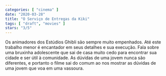```yaml
---
categories: [ "cinema" ]
date: "2020-03-28"
title: "O Serviço de Entregas da Kiki"
tags: [ "draft", "movies" ]
stars: "3/5"
---
```

Os animadores dos Estúdios Ghibli são sempre muito empenhados. Até este trabalho menor é encantador em seus detalhes e sua execução. Fala sobre uma bruxinha adolescente que sai de casa muito cedo para encontrar sua cidade e ser útil à comunidade. As dúvidas de uma jovem nunca são diferentes, e portanto o filme sai do comum ao nos mostrar as dúvidas de uma jovem que voa em uma vassoura.

